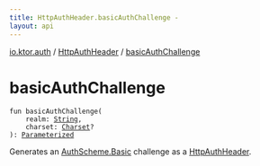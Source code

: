 ```yaml
---
title: HttpAuthHeader.basicAuthChallenge - 
layout: api
---
```


<div class='api-docs-breadcrumbs'><a href="../index.html">io.ktor.auth</a> / <a href="index.html">HttpAuthHeader</a> / <a href="./basic-auth-challenge.html">basicAuthChallenge</a></div>

# basicAuthChallenge

<div class="signature"><code><span class="keyword">fun </span><span class="identifier">basicAuthChallenge</span><span class="symbol">(</span><br/>&nbsp;&nbsp;&nbsp;&nbsp;<span class="parameterName" id="io.ktor.auth.HttpAuthHeader.Companion$basicAuthChallenge(kotlin.String, java.nio.charset.Charset)/realm">realm</span><span class="symbol">:</span>&nbsp;<a href="https://kotlinlang.org/api/latest/jvm/stdlib/kotlin/-string/index.html"><span class="identifier">String</span></a><span class="symbol">, </span><br/>&nbsp;&nbsp;&nbsp;&nbsp;<span class="parameterName" id="io.ktor.auth.HttpAuthHeader.Companion$basicAuthChallenge(kotlin.String, java.nio.charset.Charset)/charset">charset</span><span class="symbol">:</span>&nbsp;<a href="http://docs.oracle.com/javase/6/docs/api/java/nio/charset/Charset.html"><span class="identifier">Charset</span></a><span class="symbol">?</span><br/><span class="symbol">)</span><span class="symbol">: </span><a href="-parameterized/index.html"><span class="identifier">Parameterized</span></a></code></div>

Generates an <a href="../-auth-scheme/-basic.html">AuthScheme.Basic</a> challenge as a <a href="index.html">HttpAuthHeader</a>.

